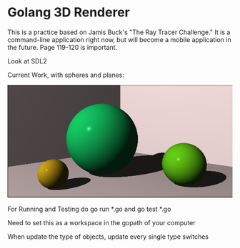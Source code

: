 # Golang 3D Renderer

This is a practice based on Jamis Buck's "The Ray Tracer Challenge." It is a command-line application right now, but will become a mobile application in the future. Page 119-120 is important.

Look at SDL2

Current Work, with spheres and planes:

![Current Work 1](/CoverPictures/CoverPic2.PNG)

For Running and Testing do go run *.go and go test *.go

Need to set this as a workspace in the gopath of your computer

When update the type of objects, update every single type switches